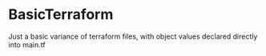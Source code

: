 # BasicTerraform

Just a basic variance of terraform files, with object values declared directly into main.tf
